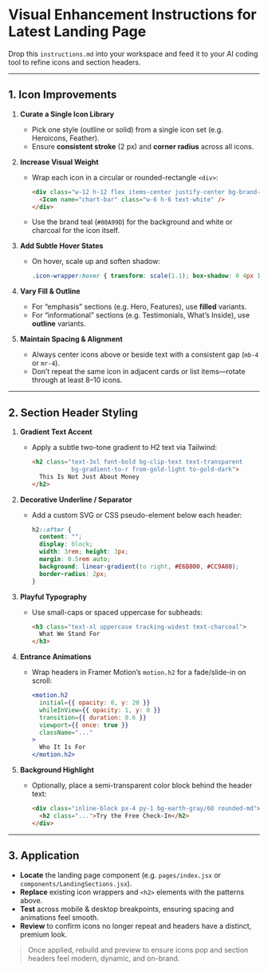 # Visual Enhancement Instructions for Latest Landing Page

Drop this `instructions.md` into your workspace and feed it to your AI coding tool to refine icons and section headers.

---

## 1. Icon Improvements

1. **Curate a Single Icon Library**  
   - Pick one style (outline or solid) from a single icon set (e.g. Heroicons, Feather).  
   - Ensure **consistent stroke** (2 px) and **corner radius** across all icons.  

2. **Increase Visual Weight**  
   - Wrap each icon in a circular or rounded-rectangle `<div>`:  
     ```html
     <div class="w-12 h-12 flex items-center justify-center bg-brand-teal rounded-full shadow-md">
       <Icon name="chart-bar" class="w-6 h-6 text-white" />
     </div>
     ```  
   - Use the brand teal (`#00A99D`) for the background and white or charcoal for the icon itself.

3. **Add Subtle Hover States**  
   - On hover, scale up and soften shadow:  
     ```css
     .icon-wrapper:hover { transform: scale(1.1); box-shadow: 0 4px 12px rgba(0,0,0,0.1); }
     ```

4. **Vary Fill & Outline**  
   - For “emphasis” sections (e.g. Hero, Features), use **filled** variants.  
   - For “informational” sections (e.g. Testimonials, What’s Inside), use **outline** variants.

5. **Maintain Spacing & Alignment**  
   - Always center icons above or beside text with a consistent gap (`mb-4` or `mr-4`).  
   - Don’t repeat the same icon in adjacent cards or list items—rotate through at least 8–10 icons.

---

## 2. Section Header Styling

1. **Gradient Text Accent**  
   - Apply a subtle two-tone gradient to H2 text via Tailwind:  
     ```html
     <h2 class="text-3xl font-bold bg-clip-text text-transparent 
                bg-gradient-to-r from-gold-light to-gold-dark">
       This Is Not Just About Money
     </h2>
     ```

2. **Decorative Underline / Separator**  
   - Add a custom SVG or CSS pseudo-element below each header:  
     ```css
     h2::after {
       content: "";
       display: block;
       width: 3rem; height: 3px;
       margin: 0.5rem auto;
       background: linear-gradient(to right, #E6B800, #CC9A00);
       border-radius: 2px;
     }
     ```

3. **Playful Typography**  
   - Use small-caps or spaced uppercase for subheads:  
     ```html
     <h3 class="text-xl uppercase tracking-widest text-charcoal">
       What We Stand For
     </h3>
     ```

4. **Entrance Animations**  
   - Wrap headers in Framer Motion’s `motion.h2` for a fade/slide-in on scroll:  
     ```jsx
     <motion.h2
       initial={{ opacity: 0, y: 20 }}
       whileInView={{ opacity: 1, y: 0 }}
       transition={{ duration: 0.6 }}
       viewport={{ once: true }}
       className="..."
     >
       Who It Is For
     </motion.h2>
     ```

5. **Background Highlight**  
   - Optionally, place a semi-transparent color block behind the header text:  
     ```html
     <div class="inline-block px-4 py-1 bg-earth-gray/60 rounded-md">
       <h2 class="...">Try the Free Check-In</h2>
     </div>
     ```

---

## 3. Application

- **Locate** the landing page component (e.g. `pages/index.jsx` or `components/LandingSections.jsx`).  
- **Replace** existing icon wrappers and `<h2>` elements with the patterns above.  
- **Test** across mobile & desktop breakpoints, ensuring spacing and animations feel smooth.  
- **Review** to confirm icons no longer repeat and headers have a distinct, premium look.

> Once applied, rebuild and preview to ensure icons pop and section headers feel modern, dynamic, and on-brand.  
